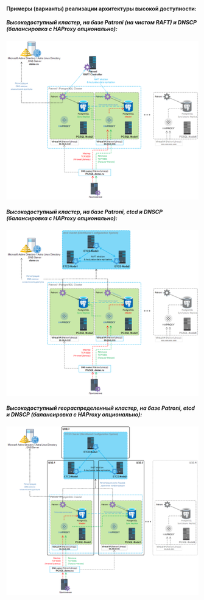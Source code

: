 #### Примеры (варианты) реализации архитектуры высокой доступности:

##### Высокодоступный кластер, на базе Patroni (на чистом RAFT) и DNSCP (балансировка с HAProxy опционально):  
![PGSQLCluster](https://github.com/IlgizMamyshev/pgsql_cluster/blob/master/doc/PGSQLClusterPatroniOnPureRAFT.png)

##### Высокодоступный кластер, на базе Patroni, etcd и DNSCP (балансировка с HAProxy опционально):  
![PGSQLCluster](https://github.com/IlgizMamyshev/pgsql_cluster/blob/master/doc/PGSQLClusterTypeA.png)

##### Высокодоступный геораспределенный кластер, на базе Patroni, etcd и DNSCP (балансировка с HAProxy опционально):
![PGSQLCluster](https://github.com/IlgizMamyshev/pgsql_cluster/blob/master/doc/PGSQLCluster_Geo.png)

